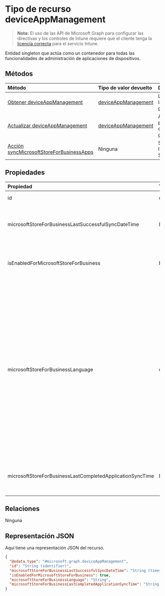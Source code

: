 # <a name="deviceappmanagement-resource-type"></a>Tipo de recurso deviceAppManagement

> **Nota:** El uso de las API de Microsoft Graph para configurar las directivas y los controles de Intune requiere que el cliente tenga la [licencia correcta](https://go.microsoft.com/fwlink/?linkid=839381) para el servicio Intune.

Entidad singleton que actúa como un contenedor para todas las funcionalidades de administración de aplicaciones de dispositivos.
## <a name="methods"></a>Métodos
|Método|Tipo de valor devuelto|Descripción|
|:---|:---|:---|
|[Obtener deviceAppManagement](../api/intune_onboarding_deviceappmanagement_get.md)|[deviceAppManagement](../resources/intune_onboarding_deviceappmanagement.md)|Lea las propiedades y las relaciones del objeto [deviceAppManagement](../resources/intune_onboarding_deviceappmanagement.md).|
|[Actualizar deviceAppManagement](../api/intune_onboarding_deviceappmanagement_update.md)|[deviceAppManagement](../resources/intune_onboarding_deviceappmanagement.md)|Actualice las propiedades de un objeto [deviceAppManagement](../resources/intune_onboarding_deviceappmanagement.md).|
|[Acción syncMicrosoftStoreForBusinessApps](../api/intune_onboarding_deviceappmanagement_syncmicrosoftstoreforbusinessapps.md)|Ninguna|Sincroniza la cuenta de Intune con Microsoft Store para Empresas|

## <a name="properties"></a>Propiedades
|Propiedad|Tipo|Descripción|
|:---|:---|:---|
|id|cadena|Todavía no documentado|
|microsoftStoreForBusinessLastSuccessfulSyncDateTime|DateTimeOffset|La última vez que se sincronizaron correctamente las aplicaciones de Microsoft Store para Empresas en la cuenta.|
|isEnabledForMicrosoftStoreForBusiness|Booleano|Si la cuenta está habilitada para la sincronización de aplicaciones de Microsoft Store para Empresas.|
|microsoftStoreForBusinessLanguage|cadena|La información local que se usa para sincronizar las aplicaciones de Microsoft Store para Empresas. Referencias culturales que son específicas de un país o región. Los nombres de dichas referencias culturales siguen RFC 4646 (Windows Vista y versiones posteriores). El formato es <languagecode2>-<country/regioncode2>, donde <languagecode2> es un código de dos letras en minúsculas proveniente de ISO 639-1 y <country/regioncode2> es un código de dos letras en mayúsculas derivado de ISO 3166. Por ejemplo, en-US para inglés (Estados Unidos) es una referencia cultural específica.|
|microsoftStoreForBusinessLastCompletedApplicationSyncTime|DateTimeOffset|La última vez que se completó una sincronización de aplicaciones desde Microsoft Store para Empresas.|

## <a name="relationships"></a>Relaciones
Ninguna
## <a name="json-representation"></a>Representación JSON
Aquí tiene una representación JSON del recurso.
<!-- {
  "blockType": "resource",
  "keyProperty": "id",
  "@odata.type": "microsoft.graph.deviceAppManagement"
}
-->
``` json
{
  "@odata.type": "#microsoft.graph.deviceAppManagement",
  "id": "String (identifier)",
  "microsoftStoreForBusinessLastSuccessfulSyncDateTime": "String (timestamp)",
  "isEnabledForMicrosoftStoreForBusiness": true,
  "microsoftStoreForBusinessLanguage": "String",
  "microsoftStoreForBusinessLastCompletedApplicationSyncTime": "String (timestamp)"
}
```



